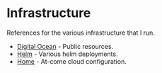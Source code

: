 # Infrastructure

References for the various infrastructure that I run.

- [Digital Ocean](do) - Public resources.
- [Helm](helm) - Various helm deployments.
- [Home](home) - At-come cloud configuration.
